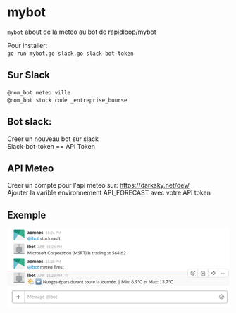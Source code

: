 
# mybot

`mybot` about de la meteo au bot de rapidloop/mybot<br/>

Pour installer:<br/>
`go run mybot.go slack.go slack-bot-token`<br/>

## Sur Slack
`@nom_bot meteo ville`<br/>
`@nom_bot stock code _entreprise_bourse`<br/>


## Bot slack:
 Creer un nouveau bot sur slack<br/>
 Slack-bot-token == API Token<br/>

## API Meteo
Creer un compte pour l'api meteo sur: https://darksky.net/dev/<br/>
Ajouter la varible environnement API_FORECAST avec votre API token<br/>

## Exemple

![EXAMPLE](https://github.com/aomnes/mybot/blob/master/Image/Image_bit.png)<br/>
